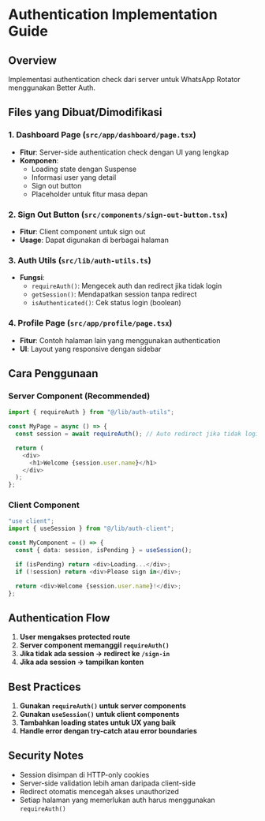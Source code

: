 # Authentication Implementation Guide

## Overview

Implementasi authentication check dari server untuk WhatsApp Rotator menggunakan Better Auth.

## Files yang Dibuat/Dimodifikasi

### 1. Dashboard Page (`src/app/dashboard/page.tsx`)

- **Fitur**: Server-side authentication check dengan UI yang lengkap
- **Komponen**:
  - Loading state dengan Suspense
  - Informasi user yang detail
  - Sign out button
  - Placeholder untuk fitur masa depan

### 2. Sign Out Button (`src/components/sign-out-button.tsx`)

- **Fitur**: Client component untuk sign out
- **Usage**: Dapat digunakan di berbagai halaman

### 3. Auth Utils (`src/lib/auth-utils.ts`)

- **Fungsi**:
  - `requireAuth()`: Mengecek auth dan redirect jika tidak login
  - `getSession()`: Mendapatkan session tanpa redirect
  - `isAuthenticated()`: Cek status login (boolean)

### 4. Profile Page (`src/app/profile/page.tsx`)

- **Fitur**: Contoh halaman lain yang menggunakan authentication
- **UI**: Layout yang responsive dengan sidebar

## Cara Penggunaan

### Server Component (Recommended)

```typescript
import { requireAuth } from "@/lib/auth-utils";

const MyPage = async () => {
  const session = await requireAuth(); // Auto redirect jika tidak login

  return (
    <div>
      <h1>Welcome {session.user.name}</h1>
    </div>
  );
};
```

### Client Component

```typescript
"use client";
import { useSession } from "@/lib/auth-client";

const MyComponent = () => {
  const { data: session, isPending } = useSession();

  if (isPending) return <div>Loading...</div>;
  if (!session) return <div>Please sign in</div>;

  return <div>Welcome {session.user.name}!</div>;
};
```

## Authentication Flow

1. **User mengakses protected route**
2. **Server component memanggil `requireAuth()`**
3. **Jika tidak ada session → redirect ke `/sign-in`**
4. **Jika ada session → tampilkan konten**

## Best Practices

1. **Gunakan `requireAuth()` untuk server components**
2. **Gunakan `useSession()` untuk client components**
3. **Tambahkan loading states untuk UX yang baik**
4. **Handle error dengan try-catch atau error boundaries**

## Security Notes

- Session disimpan di HTTP-only cookies
- Server-side validation lebih aman daripada client-side
- Redirect otomatis mencegah akses unauthorized
- Setiap halaman yang memerlukan auth harus menggunakan `requireAuth()`
